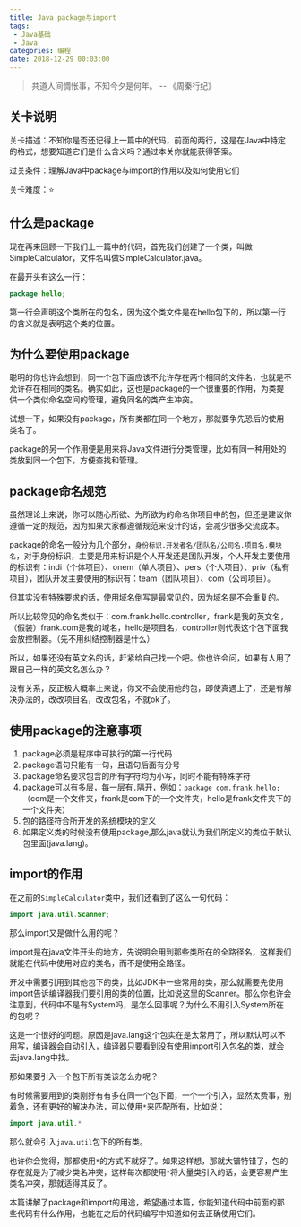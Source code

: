 ```yaml
---
title: Java package与import
tags: 
 - Java基础
 - Java
categories: 编程
date: 2018-12-29 00:03:00
---
```


> 共道人间惆怅事，不知今夕是何年。  -- 《周秦行纪》

## 关卡说明

关卡描述：不知你是否还记得上一篇中的代码，前面的两行，这是在Java中特定的格式，想要知道它们是什么含义吗？通过本关你就能获得答案。

过关条件：理解Java中package与import的作用以及如何使用它们

关卡难度：⭐️

## 什么是package

现在再来回顾一下我们上一篇中的代码，首先我们创建了一个类，叫做SimpleCalculator，文件名叫做SimpleCalculator.java。

在最开头有这么一行：

```java
package hello;
```

第一行会声明这个类所在的包名，因为这个类文件是在hello包下的，所以第一行的含义就是表明这个类的位置。

## 为什么要使用package

聪明的你也许会想到，同一个包下面应该不允许存在两个相同的文件名，也就是不允许存在相同的类名。确实如此，这也是package的一个很重要的作用，为类提供一个类似命名空间的管理，避免同名的类产生冲突。

试想一下，如果没有package，所有类都在同一个地方，那就要争先恐后的使用类名了。

package的另一个作用便是用来将Java文件进行分类管理，比如有同一种用处的类放到同一个包下，方便查找和管理。

## package命名规范

虽然理论上来说，你可以随心所欲、为所欲为的命名你项目中的包，但还是建议你遵循一定的规范，因为如果大家都遵循规范来设计的话，会减少很多交流成本。

package的命名一般分为几个部分，`身份标识.开发者名/团队名/公司名.项目名.模块名`，对于身份标识，主要是用来标识是个人开发还是团队开发，个人开发主要使用的标识有：indi（个体项目）、onem（单人项目）、pers（个人项目）、priv（私有项目），团队开发主要使用的标识有：team（团队项目）、com（公司项目）。

但其实没有特殊要求的话，使用域名倒写是最常见的，因为域名是不会重复的。

所以比较常见的命名类似于：com.frank.hello.controller，frank是我的英文名，（假装）frank.com是我的域名，hello是项目名，controller则代表这个包下面我会放控制器。（先不用纠结控制器是什么）

所以，如果还没有英文名的话，赶紧给自己找一个吧。你也许会问，如果有人用了跟自己一样的英文名怎么办？

没有关系，反正极大概率上来说，你又不会使用他的包，即使真遇上了，还是有解决办法的，改改项目名，改改包名，不就ok了。

## 使用package的注意事项

1. package必须是程序中可执行的第一行代码
2. package语句只能有一句，且语句后面有分号
3. package命名要求包含的所有字符均为小写，同时不能有特殊字符
4. package可以有多层，每一层有`.`隔开，例如：`package com.frank.hello;`（com是一个文件夹，frank是com下的一个文件夹，hello是frank文件夹下的一个文件夹）
5. 包的路径符合所开发的系统模块的定义
6. 如果定义类的时候没有使用package,那么java就认为我们所定义的类位于默认包里面(java.lang)。

## import的作用

在之前的`SimpleCalculator`类中，我们还看到了这么一句代码：

```java
import java.util.Scanner;
```

那么import又是做什么用的呢？

import是在java文件开头的地方，先说明会用到那些类所在的全路径名，这样我们就能在代码中使用对应的类名，而不是使用全路径。

开发中需要引用到其他包下的类，比如JDK中一些常用的类，那么就需要先使用import告诉编译器我们要引用的类的位置，比如说这里的Scanner。那么你也许会注意到，代码中不是有System吗，是怎么回事呢？为什么不用引入System所在的包呢？

这是一个很好的问题。原因是java.lang这个包实在是太常用了，所以默认可以不用写，编译器会自动引入，编译器只要看到没有使用import引入包名的类，就会去java.lang中找。

那如果要引入一个包下所有类该怎么办呢？

有时候需要用到的类刚好有有多在同一个包下面，一个一个引入，显然太费事，别着急，还有更好的解决办法，可以使用`*`来匹配所有，比如说：

```java
import java.util.*
```

那么就会引入`java.util`包下的所有类。

也许你会觉得，那都使用`*`的方式不就好了。如果这样想，那就大错特错了，包的存在就是为了减少类名冲突，这样每次都使用`*`将大量类引入的话，会更容易产生类名冲突，那就适得其反了。

本篇讲解了package和import的用途，希望通过本篇，你能知道代码中前面的那些代码有什么作用，也能在之后的代码编写中知道如何去正确使用它们。